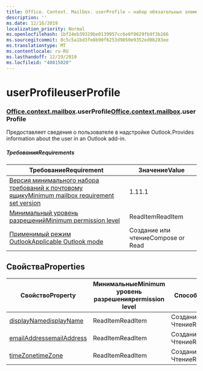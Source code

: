 ```yaml
---
title: Office. Context. Mailbox. userProfile — набор обязательных элементов 1,1
description: ''
ms.date: 12/16/2019
localization_priority: Normal
ms.openlocfilehash: 1bf24eb39329be0139957cc6e0f8629fb9f3b166
ms.sourcegitcommit: 8c5c5a1bd3fe8b90f6253d9850e9352ed0b283ee
ms.translationtype: MT
ms.contentlocale: ru-RU
ms.lasthandoff: 12/19/2019
ms.locfileid: "40815020"
---
```

# <a name="userprofile"></a><span data-ttu-id="0115c-102">userProfile</span><span class="sxs-lookup"><span data-stu-id="0115c-102">userProfile</span></span>

### <a name="officeofficemdcontextofficecontextmdmailboxofficecontextmailboxmduserprofile"></a><span data-ttu-id="0115c-103">[Office](office.md)[.context](office.context.md)[.mailbox](office.context.mailbox.md).userProfile</span><span class="sxs-lookup"><span data-stu-id="0115c-103">[Office](office.md)[.context](office.context.md)[.mailbox](office.context.mailbox.md).userProfile</span></span>

<span data-ttu-id="0115c-104">Предоставляет сведения о пользователе в надстройке Outlook.</span><span class="sxs-lookup"><span data-stu-id="0115c-104">Provides information about the user in an Outlook add-in.</span></span>

##### <a name="requirements"></a><span data-ttu-id="0115c-105">Требования</span><span class="sxs-lookup"><span data-stu-id="0115c-105">Requirements</span></span>

|<span data-ttu-id="0115c-106">Требование</span><span class="sxs-lookup"><span data-stu-id="0115c-106">Requirement</span></span>| <span data-ttu-id="0115c-107">Значение</span><span class="sxs-lookup"><span data-stu-id="0115c-107">Value</span></span>|
|---|---|
|[<span data-ttu-id="0115c-108">Версия минимального набора требований к почтовому ящику</span><span class="sxs-lookup"><span data-stu-id="0115c-108">Minimum mailbox requirement set version</span></span>](../../requirement-sets/outlook-api-requirement-sets.md)| <span data-ttu-id="0115c-109">1.1</span><span class="sxs-lookup"><span data-stu-id="0115c-109">1.1</span></span>|
|[<span data-ttu-id="0115c-110">Минимальный уровень разрешений</span><span class="sxs-lookup"><span data-stu-id="0115c-110">Minimum permission level</span></span>](/outlook/add-ins/understanding-outlook-add-in-permissions)| <span data-ttu-id="0115c-111">ReadItem</span><span class="sxs-lookup"><span data-stu-id="0115c-111">ReadItem</span></span>|
|[<span data-ttu-id="0115c-112">Применимый режим Outlook</span><span class="sxs-lookup"><span data-stu-id="0115c-112">Applicable Outlook mode</span></span>](/outlook/add-ins/#extension-points)| <span data-ttu-id="0115c-113">Создание или чтение</span><span class="sxs-lookup"><span data-stu-id="0115c-113">Compose or Read</span></span>|

## <a name="properties"></a><span data-ttu-id="0115c-114">Свойства</span><span class="sxs-lookup"><span data-stu-id="0115c-114">Properties</span></span>

| <span data-ttu-id="0115c-115">Свойство</span><span class="sxs-lookup"><span data-stu-id="0115c-115">Property</span></span> | <span data-ttu-id="0115c-116">Минимальные</span><span class="sxs-lookup"><span data-stu-id="0115c-116">Minimum</span></span><br><span data-ttu-id="0115c-117">уровень разрешения</span><span class="sxs-lookup"><span data-stu-id="0115c-117">permission level</span></span> | <span data-ttu-id="0115c-118">Способов</span><span class="sxs-lookup"><span data-stu-id="0115c-118">Modes</span></span> | <span data-ttu-id="0115c-119">Тип возвращаемых данных</span><span class="sxs-lookup"><span data-stu-id="0115c-119">Return type</span></span> | <span data-ttu-id="0115c-120">Минимальные</span><span class="sxs-lookup"><span data-stu-id="0115c-120">Minimum</span></span><br><span data-ttu-id="0115c-121">набор требований</span><span class="sxs-lookup"><span data-stu-id="0115c-121">requirement set</span></span> |
|---|---|---|---|:---:|
| [<span data-ttu-id="0115c-122">displayName</span><span class="sxs-lookup"><span data-stu-id="0115c-122">displayName</span></span>](/javascript/api/outlook/office.userprofile?view=outlook-js-1.1#displayname) | <span data-ttu-id="0115c-123">ReadItem</span><span class="sxs-lookup"><span data-stu-id="0115c-123">ReadItem</span></span> | <span data-ttu-id="0115c-124">Создание</span><span class="sxs-lookup"><span data-stu-id="0115c-124">Compose</span></span><br><span data-ttu-id="0115c-125">Чтение</span><span class="sxs-lookup"><span data-stu-id="0115c-125">Read</span></span> | <span data-ttu-id="0115c-126">String</span><span class="sxs-lookup"><span data-stu-id="0115c-126">String</span></span> | [<span data-ttu-id="0115c-127">1.1</span><span class="sxs-lookup"><span data-stu-id="0115c-127">1.1</span></span>](../requirement-set-1.1/outlook-requirement-set-1.1.md) |
| [<span data-ttu-id="0115c-128">emailAddress</span><span class="sxs-lookup"><span data-stu-id="0115c-128">emailAddress</span></span>](/javascript/api/outlook/office.userprofile?view=outlook-js-1.1#emailaddress) | <span data-ttu-id="0115c-129">ReadItem</span><span class="sxs-lookup"><span data-stu-id="0115c-129">ReadItem</span></span> | <span data-ttu-id="0115c-130">Создание</span><span class="sxs-lookup"><span data-stu-id="0115c-130">Compose</span></span><br><span data-ttu-id="0115c-131">Чтение</span><span class="sxs-lookup"><span data-stu-id="0115c-131">Read</span></span> | <span data-ttu-id="0115c-132">String</span><span class="sxs-lookup"><span data-stu-id="0115c-132">String</span></span> | [<span data-ttu-id="0115c-133">1.1</span><span class="sxs-lookup"><span data-stu-id="0115c-133">1.1</span></span>](../requirement-set-1.1/outlook-requirement-set-1.1.md) |
| [<span data-ttu-id="0115c-134">timeZone</span><span class="sxs-lookup"><span data-stu-id="0115c-134">timeZone</span></span>](/javascript/api/outlook/office.userprofile?view=outlook-js-1.1#timezone) | <span data-ttu-id="0115c-135">ReadItem</span><span class="sxs-lookup"><span data-stu-id="0115c-135">ReadItem</span></span> | <span data-ttu-id="0115c-136">Создание</span><span class="sxs-lookup"><span data-stu-id="0115c-136">Compose</span></span><br><span data-ttu-id="0115c-137">Чтение</span><span class="sxs-lookup"><span data-stu-id="0115c-137">Read</span></span> | <span data-ttu-id="0115c-138">String</span><span class="sxs-lookup"><span data-stu-id="0115c-138">String</span></span> | [<span data-ttu-id="0115c-139">1.1</span><span class="sxs-lookup"><span data-stu-id="0115c-139">1.1</span></span>](../requirement-set-1.1/outlook-requirement-set-1.1.md) |
